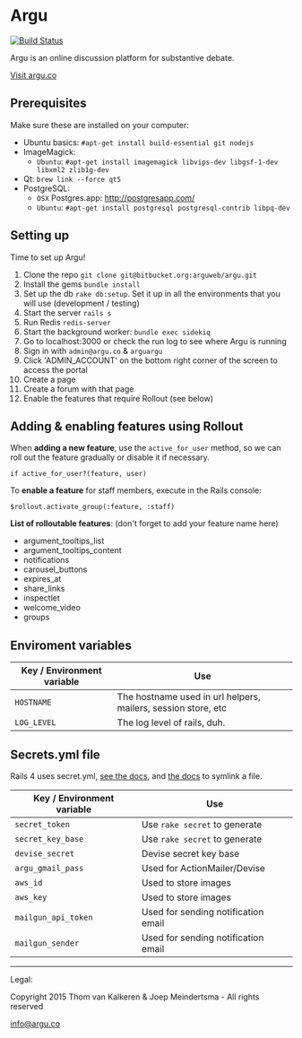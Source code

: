 Argu
=============
[![Build Status](https://semaphoreapp.com/api/v1/projects/40e97aeb-334e-4b28-ac4e-844fa5db7c50/289369/badge.png)](https://semaphoreapp.com/fletcher91/argu--2)

Argu is an online discussion platform for substantive debate.

[Visit argu.co](https://argu.co)

Prerequisites
--------------------

Make sure these are installed on your computer:

* Ubuntu basics: `#apt-get install build-essential git nodejs`
* ImageMagick:
  - `Ubuntu`: `#apt-get install imagemagick libvips-dev libgsf-1-dev libxml2 zlib1g-dev`
* Qt: `brew link --force qt5`
* PostgreSQL:
  - `OSX` Postgres.app: http://postgresapp.com/
  - `Ubuntu`: `#apt-get install postgresql postgresql-contrib libpq-dev`


Setting up
--------------

Time to set up Argu!

1. Clone the repo `git clone git@bitbucket.org:arguweb/argu.git`
2. Install the gems `bundle install`
3. Set up the db `rake db:setup`. Set it up in all the environments that you will use (development / testing)
4. Start the server `rails s`
5. Run Redis `redis-server`
6. Start the background worker: `bundle exec sidekiq`
7. Go to localhost:3000 or check the run log to see where Argu is running
8. Sign in with `admin@argu.co` & `arguargu`
9. Click 'ADMIN_ACCOUNT' on the bottom right corner of the screen to access the portal
10. Create a page
11. Create a forum with that page
12. Enable the features that require Rollout (see below)

Adding & enabling features using Rollout
------------
When **adding a new feature**, use the `active_for_user` method, so we can roll out the feature gradually or disable it if necessary.

`if active_for_user?(feature, user)`

To **enable a feature** for staff members, execute in the Rails console:

`$rollout.activate_group(:feature, :staff)`

**List of rolloutable features**: (don't forget to add your feature name here)

* argument\_tooltips_list
* argument\_tooltips_content
* notifications
* carousel_buttons
* expires_at
* share_links
* inspectlet
* welcome_video
* groups


Enviroment variables
----------------------------
Key / Environment variable                                            |  Use
-------------------------------------------------------------------   |  -----------------------------------------------------------------------------------------------------------------------------
`HOSTNAME`                                                            |  The hostname used in url helpers, mailers, session store, etc
`LOG_LEVEL`                                                           |  The log level of rails, duh.

Secrets.yml file
---------------------------
Rails 4 uses secret.yml, [see the docs](http://guides.rubyonrails.org/4_1_release_notes.html#config-secrets-yml),
and [the docs](http://unixhelp.ed.ac.uk/CGI/man-cgi?ls) to symlink a file.

Key / Environment variable                                            |  Use
-------------------------------------------------------------------   |  -----------------------------------------------------------------------------------------------------------------------------
`secret_token`                                                        |  Use `rake secret` to generate
`secret_key_base`                                                     |  Use `rake secret` to generate
`devise_secret`                                                       |  Devise secret key base
`argu_gmail_pass`                                                     |  Used for ActionMailer/Devise
`aws_id`                                                              |  Used to store images
`aws_key`                                                             |  Used to store images
`mailgun_api_token`                                                   |  Used for sending notification email
`mailgun_sender`                                                      |  Used for sending notification email


***
Legal:

Copyright 2015 Thom van Kalkeren & Joep Meindertsma - All rights reserved

info@argu.co

